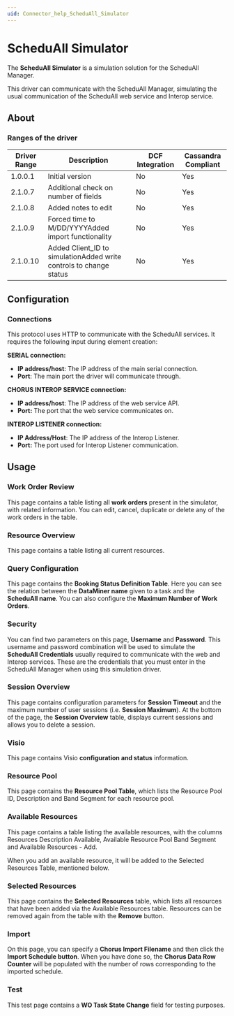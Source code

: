 ```yaml
---
uid: Connector_help_ScheduAll_Simulator
---
```


# ScheduAll Simulator

The **ScheduAll Simulator** is a simulation solution for the ScheduAll Manager.

This driver can communicate with the ScheduAll Manager, simulating the usual communication of the ScheduAll web service and Interop service.

## About

### Ranges of the driver

| **Driver Range** | **Description**                                                    | **DCF Integration** | **Cassandra Compliant** |
|------------------|--------------------------------------------------------------------|---------------------|-------------------------|
| 1.0.0.1          | Initial version                                                    | No                  | Yes                     |
| 2.1.0.7          | Additional check on number of fields                               | No                  | Yes                     |
| 2.1.0.8          | Added notes to edit                                                | No                  | Yes                     |
| 2.1.0.9          | Forced time to M/DD/YYYYAdded import functionality                 | No                  | Yes                     |
| 2.1.0.10         | Added Client_ID to simulationAdded write controls to change status | No                  | Yes                     |

## Configuration

### Connections

This protocol uses HTTP to communicate with the ScheduAll services. It requires the following input during element creation:

**SERIAL connection:**

- **IP address/host**: The IP address of the main serial connection.
- **Port**: The main port the driver will communicate through.

**CHORUS INTEROP SERVICE connection:**

- **IP address/host**: The IP address of the web service API.
- **Port:** The port that the web service communicates on.

**INTEROP LISTENER connection:**

- **IP Address/Host**: The IP address of the Interop Listener.
- **Port:** The port used for Interop Listener communication.

## Usage

### Work Order Review

This page contains a table listing all **work orders** present in the simulator, with related information. You can edit, cancel, duplicate or delete any of the work orders in the table.

### Resource Overview

This page contains a table listing all current resources.

### Query Configuration

This page contains the **Booking Status Definition Table**. Here you can see the relation between the **DataMiner name** given to a task and the **ScheduAll name**. You can also configure the **Maximum Number of Work Orders**.

### Security

You can find two parameters on this page, **Username** and **Password**. This username and password combination will be used to simulate the **ScheduAll Credentials** usually required to communicate with the web and Interop services. These are the credentials that you must enter in the ScheduAll Manager when using this simulation driver.

### Session Overview

This page contains configuration parameters for **Session Timeout** and the maximum number of user sessions (i.e. **Session Maximum**). At the bottom of the page, the **Session Overview** table, displays current sessions and allows you to delete a session.

### Visio

This page contains Visio **configuration and status** information.

### Resource Pool

This page contains the **Resource Pool Table**, which lists the Resource Pool ID, Description and Band Segment for each resource pool.

### Available Resources

This page contains a table listing the available resources, with the columns Resources Description Available, Available Resource Pool Band Segment and Available Resources - Add.

When you add an available resource, it will be added to the Selected Resources Table, mentioned below.

### Selected Resources

This page contains the **Selected Resources** table, which lists all resources that have been added via the Available Resources table. Resources can be removed again from the table with the **Remove** button.

### Import

On this page, you can specify a **Chorus Import Filename** and then click the **Import Schedule button**. When you have done so, the **Chorus Data Row Counter** will be populated with the number of rows corresponding to the imported schedule.

### Test

This test page contains a **WO Task State Change** field for testing purposes.
